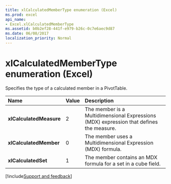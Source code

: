 ```yaml
---
title: xlCalculatedMemberType enumeration (Excel)
ms.prod: excel
api_name:
- Excel.xlCalculatedMemberType
ms.assetid: b0b2ef28-441f-e979-b26c-0c7e6aec9d87
ms.date: 06/08/2017
localization_priority: Normal
---
```



# xlCalculatedMemberType enumeration (Excel)

Specifies the type of a calculated member in a PivotTable.



|Name|Value|Description|
|:-----|:-----|:-----|
| **xlCalculatedMeasure**|2|The member is a Multidimensional Expressions (MDX) expression that defines the measure.|
| **xlCalculatedMember**|0|The member uses a Multidimensional Expression (MDX) formula.|
| **xlCalculatedSet**|1|The member contains an MDX formula for a set in a cube field.|

[!include[Support and feedback](~/includes/feedback-boilerplate.md)]